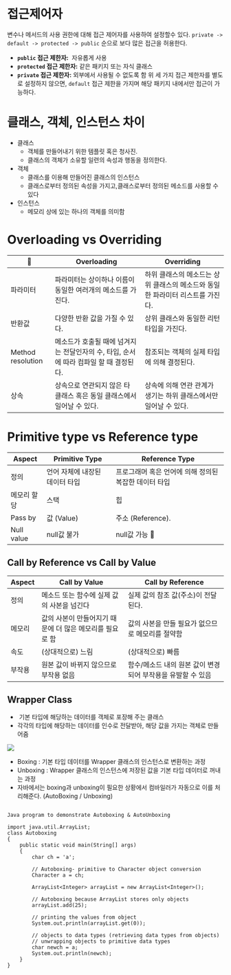 #   접근제어자

변수나 메서드의 사용 권한에 대해 접근 제어자를 사용하여 설정할수 있다.
`private -> default -> protected -> public` 순으로 보다 많은 접근을 허용한다.
-   **`public` 접근 제한자:**  자유롭게 사용 
-   **`protected` 접근 제한자:** 같은 패키지 또는 자식 클래스
-   **`private` 접근 제한자:** 외부에서 사용될 수 없도록 함
위 세 가지 접근 제한자를 별도로 설정하지 않으면, `default` 접근 제한을 가지며 해당 패키지 내에서만 접근이 가능하다.
#   클래스, 객체, 인스턴스 차이
- 클래스 
	- 객체를 만들어내기 위한 템플릿 혹은 청사진.
	- 클래스의 객체가 소유할 일련의 속성과 행동을 정의한다.
- 객체
	- 클래스를 이용해 만들어진 클래스의 인스턴스
	- 클래스로부터 정의된 속성을 가지고,클래스로부터 정의된 메소드를 사용할 수 있다
- 인스턴스
	- 메모리 상에 있는 하나의 객체를 의미함


#   Overloading vs Overriding

|         | Overloading | Overriding |
|---------|-----------------|-----------------|
| 파라미터   | 파라미터는 상이하나 이름이 동일한 여러개의 메소드를 가진다.| 하위 클래스의 메소드는 상위 클래스의 메소드와 동일한 파라미터 리스트를 가진다. |
| 반환값   | 다양한 반환 값을 가질 수 있다. | 상위 클래스와 동일한 리턴 타입을 가진다.|
| Method resolution  | 메소드가 호출될 때에 넘겨지는 전달인자의 수, 타입, 순서에 따라 컴파일 할 때 결정된다.   | 참조되는 객체의 실제 타입에 의해 결정된다.|
| 상속   | 상속으로 연관되지 않은 타 클래스 혹은 동일 클래스에서 일어날 수 있다.| 상속에 의해 연관 관계가 생기는 하위 클래스에서만 일어날 수 있다.|

#   Primitive type vs Reference type
| Aspect      | Primitive Type                 | Reference Type                                        |
| ----------- | ------------------------------ | ----------------------------------------------------- |
| 정의        | 언어 자체에 내장된 데이터 타입 | 프로그래머 혹은 언어에 의해 정의된 복잡한 데이터 타입 |
| 메모리 할당 | 스택                           | 힙                                                    |
| Pass by     | 값 (Value)                     | 주소 (Reference).                                     | 
| Null value  | null값 불가                    | null값 가능                                          |

##  Call by Reference vs Call by Value

| Aspect | Call by Value                                            | Call by Reference                                           |
| ------ | -------------------------------------------------------- | ----------------------------------------------------------- |
| 정의   | 메소드 또는 함수에 실제 값의 사본을 넘긴다               | 실제 값의 참조 값(주소)이 전달된다.                         |
| 메모리 | 값의 사본이 만들어지기 때문에 더 많은 메모리를 필요로 함 | 값의 사본을 만들 필요가 없으므로 메모리를 절약함            |
| 속도   | (상대적으로) 느림                                        | (상대적으로) 빠름                                           |
| 부작용 | 원본 값이 바뀌지 않으므로 부작용 없음                    | 함수/메소드 내의 원본 값이 변경되어 부작용을 유발할 수 있음 |

##   Wrapper Class
-  기본 타입에 해당하는 데이터를 객체로 포장해 주는 클래스
- 각각의 타입에 해당하는 데이터를 인수로 전달받아, 해당 값을 가지는 객체로 만들어줌

![](http://www.tcpschool.com/lectures/img_java_boxing_unboxing.png)
- Boxing : 기본 타입 데이터를 Wrapper 클래스의 인스턴스로 변환하는 과정
- Unboxing : Wrapper 클래스의 인스턴스에 저장된 값을 기본 타입 데이터로 꺼내는 과정
- 자바에서는 boxing과 unboxing이 필요한 상황에서 컴바일러가 자동으로 이를 처리해준다. (AutoBoxing / Unboxing)

```

Java program to demonstrate Autoboxing & AutoUnboxing

import java.util.ArrayList;
class Autoboxing
{
	public static void main(String[] args)
	{
		char ch = 'a';

		// Autoboxing- primitive to Character object conversion
		Character a = ch;

		ArrayList<Integer> arrayList = new ArrayList<Integer>();

		// Autoboxing because ArrayList stores only objects
		arrayList.add(25);

		// printing the values from object
		System.out.println(arrayList.get(0));
	     
	    // objects to data types (retrieving data types from objects)
        // unwrapping objects to primitive data types
		char newch = a;
		System.out.println(newch);
	}
}
```

